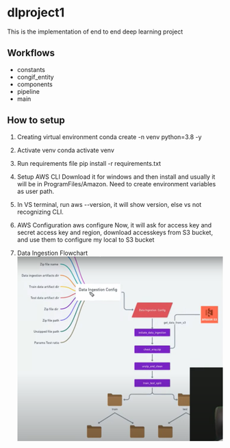 # dlproject1
This is the implementation of end to end deep learning project

## Workflows

- constants
- congif_entity
- components
- pipeline
- main

## How to setup

1. Creating virtual environment
conda create -n venv python=3.8 -y

2. Activate venv
conda activate venv

3. Run requirements file
pip install -r requirements.txt

4. Setup AWS CLI
Download it for windows and then install and usually it will be in ProgramFiles/Amazon. Need to create environment variables as user path.

5. In VS terminal, run aws --version, it will show version, else vs not recognizing CLI.

6. AWS Configuration
aws configure
Now, it will ask for access key and secret access key and region, download accesskeys from S3 bucket, and use them to configure my local to S3 bucket

7. Data Ingestion Flowchart
![alt text]({631906F3-B1BC-4845-9997-0E414DB08A9C}.png)

